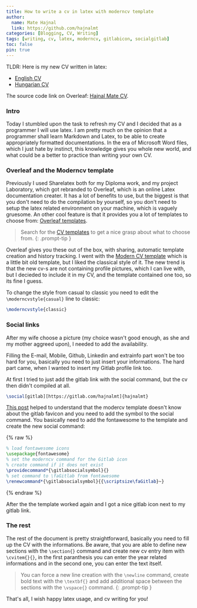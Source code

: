 ```yaml
---
title: How to write a cv in latex with moderncv template
author:
  name: Mate Hajnal
  link: https://github.com/hajnalmt
categories: [Blogging, CV, Writing]
tags: [writing, cv, latex, moderncv, gitlabicon, socialgitlab]
toc: false
pin: true
---
```


TLDR: Here is my new CV written in latex:

- [English CV](https://drive.google.com/file/d/17Z3JO9Zyej4JeLRGrolceyRGYjzjHqmu/view?usp=sharing)
- [Hungarian CV](https://drive.google.com/file/d/101Q_XXq0CKaU8eYaTHczFFJKDnnm52_-/view?usp=sharing)

The source code link on Overleaf: [Hajnal Mate CV](https://www.overleaf.com/read/jxmrjgcshztv).

### Intro

Today I stumbled upon the task to refresh my CV and I decided that as a programmer I will use latex.
I am pretty much on the opinion that a programmer shall learn Markdown and Latex, to be able to create appropriately formatted documentations.
In the era of Microsoft Word files, which I just hate by instinct, this knowledge gives you whole new world, and what could be a better to practice than writing your own CV.

### Overleaf and the Moderncv template

Previously I used Sharelatex both for my Diploma work, and my project Laboratory, which got rebranded to Overleaf, which is an online Latex documentation creater.
It has a lot of benefits to use, but the biggest is that you don't need to do the compilation by yourself, so you don't need to setup the latex related environment on your machine, which is vaguely gruesome. An other cool feature is that it provides you a lot of templates to choose from: [Overleaf templates](https://www.overleaf.com/latex/templates). 

> Search for the [CV templates](https://www.overleaf.com/latex/templates/tagged/cv) to get a nice grasp about what to choose from.
{: .prompt-tip }

Overleaf gives you these out of the box, with sharing, automatic template creation and history tracking. I went with the [Modern CV template](https://www.overleaf.com/latex/templates/modern-cv-and-cover-letter-2015-version/sttkgjcysttn) which is a little bit old template, but I liked the classical style of it.
The new trend is that the new cv-s are not containing profile pictures, which I can live with, but I decieded to include it in my CV, and the template contained one too, so its fine I guess.

To change the style from casual to classic you need to edit the `\moderncvstyle{casual}` line to classic:

```latex
\moderncvstyle{classic}
```

### Social links

After my wife choose a picture (my choice wasn't good enough, as she and my mother aggreed upon), I needed to add the availability.

Filling the E-mail, Mobile, Github, Linkedin and extrainfo part won't be too hard for you, basically you need to just insert your informations.
The hard part came, when I wanted to insert my Gitlab profile link too.

At first I tried to just add the gitlab link with the social command, but the cv then didn't compiled at all.
```latex
\social[gitlab][https://gitlab.com/hajnalmt]{hajnalmt}
```

[This post](https://tex.stackexchange.com/questions/559409/moderncv-does-not-display-gitlab-icon-only-in-classic-style) helped to understand that the modercv template doesn't know about the gitlab favicon and you need to add the symbol to the social command.
You basically need to add the fontawesome to the template and create the new social command:

{% raw  %}
```latex
% load fontawesome icons
\usepackage{fontawesome}
% set the moderncv command for the Gitlab icon
% create command if it does not exist
\providecommand*{\gitlabsocialsymbol}{}
% set command to \faGitlab from fontawesome
\renewcommand*{\gitlabsocialsymbol}{{\scriptsize\faGitlab}~}
```
{% endraw  %}

After the the template worked again and I got a nice gitlab icon next to my gitlab link.


### The rest
The rest of the document is pretty straightforward, basically you need to fill up the CV with the informations.
Be aware, that you are able to define new sections with the `\section{}` command and create new cv entry item with `\cvitem{}{}`, in the first paranthesis you can enter the year related informations and in the second one, you can enter the text itself.

> You can force a new line creation with the `\newline` command, create bold text with the `\textbf{}` and add additional space between the sections with the `\vspace{}` command.
{: .prompt-tip }

That's all, I wish happy latex usage, and cv writing for you!
